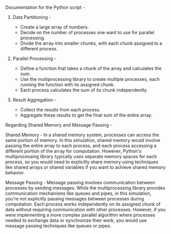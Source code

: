 Documentation for the Python script -

1. Data Partitioning -
   - Create a large array of numbers.
   - Decide on the number of processes one want to use for parallel processing.
   - Divide the array into smaller chunks, with each chunk assigned to a different process.

2. Parallel Processing -
   - Define a function that takes a chunk of the array and calculates the sum.
   - Use the multiprocessing library to create multiple processes, each running the function with its assigned chunk.
   - Each process calculates the sum of its chunk independently.

3. Result Aggregation -
   - Collect the results from each process.
   - Aggregate these results to get the final sum of the entire array.

Regarding Shared Memory and Message Passing -

Shared Memory - In a shared memory system, processes can access the same portion of memory. In this simulation, shared memory would involve passing the entire array to each process, and each process accessing a different portion of the array for computation. However, Python's multiprocessing library typically uses separate memory spaces for each process, so you would need to explicitly share memory using techniques like shared arrays or shared variables if you want to achieve shared memory behavior.

Message Passing - Message passing involves communication between processes by sending messages. While the multiprocessing library provides communication mechanisms like queues and pipes, in this simulation, you're not explicitly passing messages between processes during computation. Each process works independently on its assigned chunk of data without requiring communication with other processes. However, if you were implementing a more complex parallel algorithm where processes needed to exchange data or synchronize their work, you would use message passing techniques like queues or pipes.
